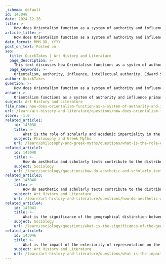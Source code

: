 ```yaml
---
_schema: default
id: 143049
date: 2024-12-26
title: >-
    How does Orientalism function as a system of authority and influence through citing works and authors?
article_title: >-
    How does Orientalism function as a system of authority and influence through citing works and authors?
date_format: MMM DD, YYYY
post_on_text: Posted on
seo:
  title: QuickTakes | Art History and Literature
  page_description: >-
    This text discusses how Orientalism functions as a system of authority and influence, emphasizing intellectual authority, intertextuality among texts, and the historical context of colonialism, shaping Western perceptions and reinforcing stereotypes of Eastern societies.
  page_keywords: >-
    Orientalism, authority, influence, intellectual authority, Edward Said, stereotypes, Western scholars, intertextuality, colonialism, imperialism, Edward William Lane, Nerval, Flaubert, representations, Eastern societies, historical context, cultural discourse
author: QuickTakes
question: >-
    How does Orientalism function as a system of authority and influence through citing works and authors?
answer: >-
    Orientalism functions as a system of authority and influence primarily through the establishment of intellectual authority, the intertextuality of works, and the historical context in which these representations are produced. Edward Said's seminal work, "Orientalism," critiques how Western scholars and institutions have historically dominated the discourse surrounding Eastern societies, often marginalizing Eastern perspectives and reinforcing stereotypes that justify colonial practices.\n\n### Intellectual Authority\n\nIntellectual authority in Orientalism refers to the credibility and influence that Western scholars and institutions hold in producing knowledge about the East. This authority is significant because it shapes how knowledge is disseminated and reinforces stereotypes that serve to justify colonial ambitions. For instance, the works of authors like Edward William Lane, particularly his *Manners and Customs of the Modern Egyptians*, were widely cited by various Western writers such as Nerval and Flaubert. Lane's authority became imperative for anyone writing about the Orient, not just Egypt, illustrating how a single text can gain significant traction within the broader discourse of Orientalism.\n\n### Intertextuality and Collective Formation\n\nThe intertextual nature of Orientalist literature is crucial for understanding how representations of the Orient are constructed. Each text contributes to a larger ensemble that shapes the discourse, reflecting the complexities of societal, historical, and textual interrelations. For example, Nerval's verbatim borrowing from Lane's work to describe village scenes in Syria demonstrates how authors utilize established authorities to lend credibility to their narratives. This practice not only reinforces existing stereotypes but also perpetuates the power dynamics inherent in Orientalist discourse.\n\n### Historical Context\n\nThe historical context of Orientalism is deeply rooted in the geopolitical realities of colonialism and imperialism. During the 19th century, as European empires expanded into the Middle East and North Africa, the Orient was often depicted as chaotic and in need of civilizing. This portrayal served to rationalize colonial interventions, framing Western dominance as a benevolent mission. The narratives constructed during this period continue to influence contemporary perceptions of Eastern cultures, highlighting the importance of recognizing these historical connections to critique the narratives that shape Western understanding of the East.\n\n### Conclusion\n\nIn summary, Orientalism operates as a system of authority and influence through the establishment of intellectual authority, the intertextual relationships among texts, and the historical context of colonialism and imperialism. This framework not only shapes Western perceptions of Eastern societies but also perpetuates stereotypes and reinforces power dynamics that marginalize Eastern voices. Understanding these mechanisms is essential for critically engaging with Orientalist representations and fostering a more equitable cultural discourse.
subject: Art History and Literature
file_name: how-does-orientalism-function-as-a-system-of-authority-and-influence-through-citing-works-and-authors.md
url: /learn/art-history-and-literature/questions/how-does-orientalism-function-as-a-system-of-authority-and-influence-through-citing-works-and-authors
score: -1.0
related_article1:
    id: 143038
    title: >-
        What is the role of scholarly and academic impartiality in the assumptions of nonpolitical knowledge within the humanities?
    subject: Philosophy and Greek Myths
    url: /learn/philosophy-and-greek-myths/questions/what-is-the-role-of-scholarly-and-academic-impartiality-in-the-assumptions-of-nonpolitical-knowledge-within-the-humanities
related_article2:
    id: 143040
    title: >-
        How do aesthetic and scholarly texts contribute to the distribution of geopolitical awareness in Orientalism?
    subject: Sociology
    url: /learn/sociology/questions/how-do-aesthetic-and-scholarly-texts-contribute-to-the-distribution-of-geopolitical-awareness-in-orientalism
related_article3:
    id: 143040
    title: >-
        How do aesthetic and scholarly texts contribute to the distribution of geopolitical awareness in Orientalism?
    subject: Art History and Literature
    url: /learn/art-history-and-literature/questions/how-do-aesthetic-and-scholarly-texts-contribute-to-the-distribution-of-geopolitical-awareness-in-orientalism
related_article4:
    id: 143041
    title: >-
        What is the significance of the geographical distinction between the Orient and the Occident in Orientalism?
    subject: Sociology
    url: /learn/sociology/questions/what-is-the-significance-of-the-geographical-distinction-between-the-orient-and-the-occident-in-orientalism
related_article5:
    id: 143046
    title: >-
        What is the impact of the exteriority of representation on the Orientalist perspective?
    subject: Art History and Literature
    url: /learn/art-history-and-literature/questions/what-is-the-impact-of-the-exteriority-of-representation-on-the-orientalist-perspective
---
```


&nbsp;